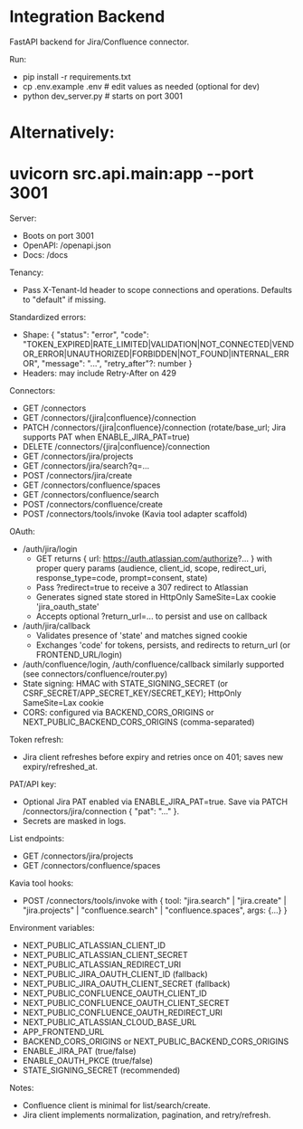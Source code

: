 # Integration Backend

FastAPI backend for Jira/Confluence connector.

Run:
- pip install -r requirements.txt
- cp .env.example .env  # edit values as needed (optional for dev)
- python dev_server.py   # starts on port 3001
# Alternatively:
# uvicorn src.api.main:app --port 3001

Server:
- Boots on port 3001
- OpenAPI: /openapi.json
- Docs: /docs

Tenancy:
- Pass X-Tenant-Id header to scope connections and operations. Defaults to "default" if missing.

Standardized errors:
- Shape: { "status": "error", "code": "TOKEN_EXPIRED|RATE_LIMITED|VALIDATION|NOT_CONNECTED|VENDOR_ERROR|UNAUTHORIZED|FORBIDDEN|NOT_FOUND|INTERNAL_ERROR", "message": "...", "retry_after"?: number }
- Headers: may include Retry-After on 429

Connectors:
- GET  /connectors
- GET  /connectors/{jira|confluence}/connection
- PATCH /connectors/{jira|confluence}/connection  (rotate/base_url; Jira supports PAT when ENABLE_JIRA_PAT=true)
- DELETE /connectors/{jira|confluence}/connection
- GET  /connectors/jira/projects
- GET  /connectors/jira/search?q=...
- POST /connectors/jira/create
- GET  /connectors/confluence/spaces
- GET  /connectors/confluence/search
- POST /connectors/confluence/create
- POST /connectors/tools/invoke   (Kavia tool adapter scaffold)

OAuth:
- /auth/jira/login
  - GET returns { url: https://auth.atlassian.com/authorize?... } with proper query params (audience, client_id, scope, redirect_uri, response_type=code, prompt=consent, state)
  - Pass ?redirect=true to receive a 307 redirect to Atlassian
  - Generates signed state stored in HttpOnly SameSite=Lax cookie 'jira_oauth_state'
  - Accepts optional ?return_url=... to persist and use on callback
- /auth/jira/callback
  - Validates presence of 'state' and matches signed cookie
  - Exchanges 'code' for tokens, persists, and redirects to return_url (or FRONTEND_URL/login)
- /auth/confluence/login, /auth/confluence/callback similarly supported (see connectors/confluence/router.py)
- State signing: HMAC with STATE_SIGNING_SECRET (or CSRF_SECRET/APP_SECRET_KEY/SECRET_KEY); HttpOnly SameSite=Lax cookie
- CORS: configured via BACKEND_CORS_ORIGINS or NEXT_PUBLIC_BACKEND_CORS_ORIGINS (comma-separated)

Token refresh:
- Jira client refreshes before expiry and retries once on 401; saves new expiry/refreshed_at.

PAT/API key:
- Optional Jira PAT enabled via ENABLE_JIRA_PAT=true. Save via PATCH /connectors/jira/connection { "pat": "..." }.
- Secrets are masked in logs.

List endpoints:
- GET /connectors/jira/projects
- GET /connectors/confluence/spaces

Kavia tool hooks:
- POST /connectors/tools/invoke with { tool: "jira.search" | "jira.create" | "jira.projects" | "confluence.search" | "confluence.spaces", args: {...} }

Environment variables:
- NEXT_PUBLIC_ATLASSIAN_CLIENT_ID
- NEXT_PUBLIC_ATLASSIAN_CLIENT_SECRET
- NEXT_PUBLIC_ATLASSIAN_REDIRECT_URI
- NEXT_PUBLIC_JIRA_OAUTH_CLIENT_ID (fallback)
- NEXT_PUBLIC_JIRA_OAUTH_CLIENT_SECRET (fallback)
- NEXT_PUBLIC_CONFLUENCE_OAUTH_CLIENT_ID
- NEXT_PUBLIC_CONFLUENCE_OAUTH_CLIENT_SECRET
- NEXT_PUBLIC_CONFLUENCE_OAUTH_REDIRECT_URI
- NEXT_PUBLIC_ATLASSIAN_CLOUD_BASE_URL
- APP_FRONTEND_URL
- BACKEND_CORS_ORIGINS or NEXT_PUBLIC_BACKEND_CORS_ORIGINS
- ENABLE_JIRA_PAT (true/false)
- ENABLE_OAUTH_PKCE (true/false)
- STATE_SIGNING_SECRET (recommended)

Notes:
- Confluence client is minimal for list/search/create.
- Jira client implements normalization, pagination, and retry/refresh.
